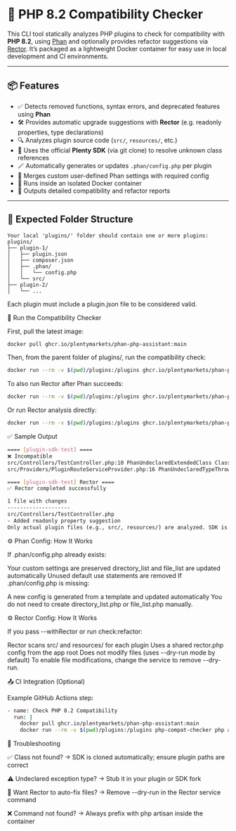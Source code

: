 # 🐘 PHP 8.2 Compatibility Checker

This CLI tool statically analyzes PHP plugins to check for compatibility with **PHP 8.2**, using [Phan](https://github.com/phan/phan) and optionally provides refactor suggestions via [Rector](https://github.com/rectorphp/rector). It’s packaged as a lightweight Docker container for easy use in local development and CI environments.

---

## 📦 Features

- ✅ Detects removed functions, syntax errors, and deprecated features using **Phan**
- 🛠️ Provides automatic upgrade suggestions with **Rector** (e.g. readonly properties, type declarations)
- 🔍 Analyzes plugin source code (`src/`, `resources/`, etc.)
- 🧠 Uses the official **Plenty SDK** (via git clone) to resolve unknown class references
- 🪄 Automatically generates or updates `.phan/config.php` per plugin
- 🧩 Merges custom user-defined Phan settings with required config
- 🐳 Runs inside an isolated Docker container
- 📄 Outputs detailed compatibility and refactor reports

---

## 📁 Expected Folder Structure

```text
Your local 'plugins/' folder should contain one or more plugins:
plugins/
├── plugin-1/
│   ├── plugin.json
│   ├── composer.json
│   ├── .phan/
│   │   └── config.php 
│   └── src/
├── plugin-2/
│   └── ...
```
Each plugin must include a plugin.json file to be considered valid.

🐳 Run the Compatibility Checker

First, pull the latest image:
```bash
docker pull ghcr.io/plentymarkets/phan-php-assistant:main
```
Then, from the parent folder of plugins/, run the compatibility check:
```bash
docker run --rm -v $(pwd)/plugins:/plugins ghcr.io/plentymarkets/phan-php-assistant:main php artisan check:compatibility --path=/plugins
```
To also run Rector after Phan succeeds:

```bash
docker run --rm -v $(pwd)/plugins:/plugins ghcr.io/plentymarkets/phan-php-assistant:main php artisan check:compatibility --path=/plugins --withRector
```
Or run Rector analysis directly:
```bash
docker run --rm -v $(pwd)/plugins:/plugins ghcr.io/plentymarkets/phan-php-assistant:main php artisan check:refactor --path=/plugins
```
✅ Sample Output
```bash
==== [plugin-sdk-test] ====
❌ Incompatible
src/Controllers/TestController.php:10 PhanUndeclaredExtendedClass Class extends undeclared class \Plenty\Plugin\Controller
src/Providers/PluginRouteServiceProvider.php:16 PhanUndeclaredTypeThrowsType @throws type of map has undeclared type \Plenty\Plugin\Routing\Exceptions\RouteReservedException

==== [plugin-sdk-test] Rector ====
✅ Rector completed successfully

1 file with changes
--------------------
src/Controllers/TestController.php
- Added readonly property suggestion
Only actual plugin files (e.g., src/, resources/) are analyzed. SDK is used for symbol resolution only.
```

⚙️ Phan Config: How It Works

If .phan/config.php already exists:

Your custom settings are preserved
directory_list and file_list are updated automatically
Unused default use statements are removed
If .phan/config.php is missing:

A new config is generated from a template and updated automatically
You do not need to create directory_list.php or file_list.php manually.

⚙️ Rector Config: How It Works

If you pass --withRector or run check:refactor:

Rector scans src/ and resources/ for each plugin
Uses a shared rector.php config from the app root
Does not modify files (uses --dry-run mode by default)
To enable file modifications, change the service to remove --dry-run.

📤 CI Integration (Optional)

Example GitHub Actions step:
```bash
- name: Check PHP 8.2 Compatibility
  run: |
    docker pull ghcr.io/plentymarkets/phan-php-assistant:main
    docker run --rm -v $(pwd)/plugins:/plugins php-compat-checker php artisan check:compatibility --path=/plugins
```
🧪 Troubleshooting

✅ Class not found? → SDK is cloned automatically; ensure plugin paths are correct

⚠️ Undeclared exception type? → Stub it in your plugin or SDK fork

🔄 Want Rector to auto-fix files? → Remove --dry-run in the Rector service command

❌ Command not found? → Always prefix with php artisan inside the container

